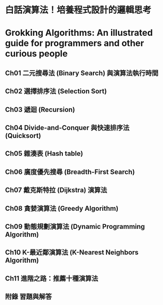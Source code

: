 # 白話演算法！培養程式設計的邏輯思考
# Grokking Algorithms: An illustrated guide for programmers and other curious people

## Ch01 二元搜尋法 (Binary Search) 與演算法執行時間
## Ch02 選擇排序法 (Selection Sort)
## Ch03 遞迴 (Recursion)
## Ch04 Divide-and-Conquer 與快速排序法 (Quicksort)
## Ch05 雜湊表 (Hash table)
## Ch06 廣度優先搜尋 (Breadth-First Search)
## Ch07 戴克斯特拉 (Dijkstra) 演算法
## Ch08 貪婪演算法 (Greedy Algorithm)
## Ch09 動態規劃演算法 (Dynamic Programming Algorithm)
## Ch10 K-最近鄰演算法 (K-Nearest Neighbors Algorithm)
## Ch11 進階之路：推薦十種演算法
## 附錄 習題與解答